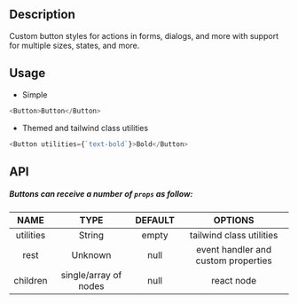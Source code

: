## Description

Custom button styles for actions in forms, dialogs, and more with support for multiple sizes, states, and more.

## Usage

- Simple

```js
<Button>Button</Button>
```

- Themed and tailwind class utilities

```js
<Button utilities={`text-bold`}>Bold</Button>
```

## API

##### Buttons can receive a number of `props` as follow:

|   NAME    |         TYPE          | DEFAULT |               OPTIONS               |
| :-------: | :-------------------: | :-----: | :---------------------------------: |
| utilities |        String         |  empty  |      tailwind class utilities       |
|   rest    |        Unknown        |  null   | event handler and custom properties |
| children  | single/array of nodes |  null   |             react node              |
